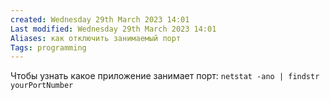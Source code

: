 ```yaml
---
created: Wednesday 29th March 2023 14:01
Last modified: Wednesday 29th March 2023 14:01
Aliases: как отключить занимаемый порт
Tags: programming
---
```


Чтобы узнать какое приложение занимает порт:
`netstat -ano | findstr yourPortNumber`
